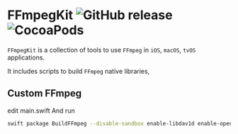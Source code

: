 # FFmpegKit ![GitHub release](https://img.shields.io/badge/release-v5.1-blue.svg) ![CocoaPods](https://img.shields.io/cocoapods/v/ffmpeg-kit-ios-min) 

`FFmpegKit` is a collection of tools to use `FFmpeg` in `iOS`, `macOS`, `tvOS` applications.

It includes scripts to build `FFmpeg` native libraries, 


## Custom FFmpeg
edit main.swift And run
```bash
swift package BuildFFmpeg --disable-sandbox enable-libdav1d enable-openssl enable-libsrt
```
